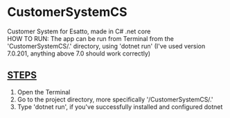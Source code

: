 <h1> CustomerSystemCS </h1>
<p> Customer System for Esatto, made in C# .net core <br />
HOW TO RUN:
The app can be run from Terminal from the 'CustomerSystemCS/.' directory, using 'dotnet run' (I've used version 7.0.201, anything above 7.0 should work correctly) </p>

<h2 style="text-decoration: underline;">STEPS </h2>
<ol>
<li> Open the Terminal </li>
<li> Go to the project directory, more specifically '<your path>/CustomerSystemCS/.' </li>
<li> Type 'dotnet run', if you've successfully installed and configured dotnet </li>
